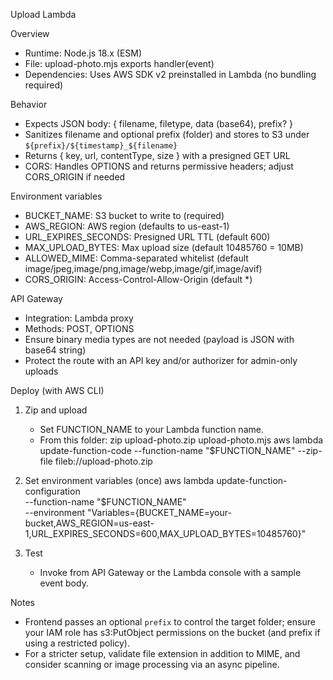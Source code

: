Upload Lambda

Overview
- Runtime: Node.js 18.x (ESM)
- File: upload-photo.mjs exports handler(event)
- Dependencies: Uses AWS SDK v2 preinstalled in Lambda (no bundling required)

Behavior
- Expects JSON body: { filename, filetype, data (base64), prefix? }
- Sanitizes filename and optional prefix (folder) and stores to S3 under `${prefix}/${timestamp}_${filename}`
- Returns { key, url, contentType, size } with a presigned GET URL
- CORS: Handles OPTIONS and returns permissive headers; adjust CORS_ORIGIN if needed

Environment variables
- BUCKET_NAME: S3 bucket to write to (required)
- AWS_REGION: AWS region (defaults to us-east-1)
- URL_EXPIRES_SECONDS: Presigned URL TTL (default 600)
- MAX_UPLOAD_BYTES: Max upload size (default 10485760 = 10MB)
- ALLOWED_MIME: Comma-separated whitelist (default image/jpeg,image/png,image/webp,image/gif,image/avif)
- CORS_ORIGIN: Access-Control-Allow-Origin (default *)

API Gateway
- Integration: Lambda proxy
- Methods: POST, OPTIONS
- Ensure binary media types are not needed (payload is JSON with base64 string)
- Protect the route with an API key and/or authorizer for admin-only uploads

Deploy (with AWS CLI)
1) Zip and upload
   - Set FUNCTION_NAME to your Lambda function name.
   - From this folder:
     zip upload-photo.zip upload-photo.mjs
     aws lambda update-function-code --function-name "$FUNCTION_NAME" --zip-file fileb://upload-photo.zip

2) Set environment variables (once)
     aws lambda update-function-configuration \
       --function-name "$FUNCTION_NAME" \
       --environment "Variables={BUCKET_NAME=your-bucket,AWS_REGION=us-east-1,URL_EXPIRES_SECONDS=600,MAX_UPLOAD_BYTES=10485760}"

3) Test
   - Invoke from API Gateway or the Lambda console with a sample event body.

Notes
- Frontend passes an optional `prefix` to control the target folder; ensure your IAM role has s3:PutObject permissions on the bucket (and prefix if using a restricted policy).
- For a stricter setup, validate file extension in addition to MIME, and consider scanning or image processing via an async pipeline.
